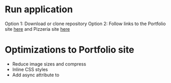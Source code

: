# Run application
Option 1: Download or clone repository
Option 2: Follow links to the Portfolio site [here](file:///C:/Users/ba_ba/OneDrive/Udacity/frontend-nanodegree-mobile-portfolio/index.html "Portfolio Site") and Pizzeria site [here](file:///C:/Users/ba_ba/OneDrive/Udacity/frontend-nanodegree-mobile-portfolio/views/pizza.html "Pizzeria Site")

# Optimizations to Portfolio site
* Reduce image sizes and compress
* Inline CSS styles
* Add async attribute to <script> tags

# Optimizations to Pizzeria site
* Reduce number of background pizzas from 200 to 20
* Separate layout and style changes into separate for loops
* Cache code within loops that require frequent round trips into variables
* Replace document.querySelector with more efficient getElementById or getElemementsByClassName where appropriate
* Reduce image sizes and compress
* Use <picture> tag and nested <source> tags to load different versions of the pizzeria.jpg image based on viewport size
